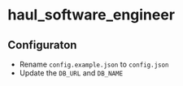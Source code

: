 # haul_software_engineer

## Configuraton
- Rename `config.example.json` to `config.json` 
- Update the `DB_URL` and `DB_NAME`
